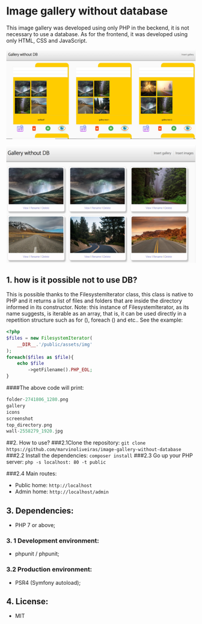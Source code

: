 # Image gallery without database
This image gallery was developed using only PHP in the beckend, it is not necessary to use a database. As for the frontend, it was developed using only HTML, CSS and JavaScript.

[![list of galleries](/public/assets/img/screenshot/list-galleries.jpg "list of galleries")](/public/assets/img/screenshot/list-galleries.jpg "list of galleries")

[![list of images](/public/assets/img/screenshot/list-images.jpg "list of images")](/public/assets/img/screenshot/list-images.jpg "list of images")


## 1. how is it possible not to use DB?
This is possible thanks to the FilesystemIterator class, this class is native to PHP and it returns a list of files and folders that are inside the directory informed in its constructor.
Note: this instance of FilesystemIterator, as its name suggests, is iterable as an array, that is, it can be used directly in a repetition structure such as for (), foreach () and etc.. See the example:
```php
<?php
$files = new FilesystemIterator(
    __DIR__.'/public/assets/img'
);
foreach($files as $file){
    echo $file
        ->getFilename().PHP_EOL;
}
```
####The above code will print:
```php
folder-2741806_1280.png
gallery
icons
screenshot
top_directory.png
wall-2558279_1920.jpg
```


##2. How to use?
###2.1Clone the repository:
`git clone https://github.com/marvinoliveiras/image-gallery-without-database`
###2.2 Install the dependencies: 
`composer install`
###2.3 Go up your PHP server: 
`php -s localhost: 80 -t public`

###2.4 Main routes: 
- Public home: `http://localhost`
- Admin home: `http://localhost/admin`

## 3. Dependencies:
- PHP 7 or above;

### 3. 1 Development environment:
- phpunit / phpunit;

### 3.2 Production environment:
- PSR4 (Symfony autoload);

## 4. License:
- MIT
